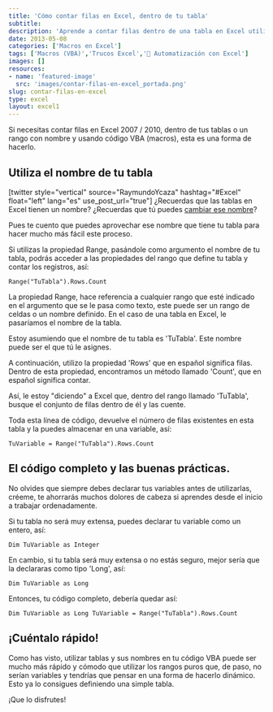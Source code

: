 ```yaml
---
title: 'Cómo contar filas en Excel, dentro de tu tabla'
subtitle: 
description: 'Aprende a contar filas dentro de una tabla en Excel utilizando código VBA para realizar análisis de datos de manera efectiva.'
date: 2013-05-08
categories: ['Macros en Excel']
tags: ['Macros (VBA)','Trucos Excel','🤖 Automatización con Excel']
images: []
resources: 
- name: 'featured-image'
  src: 'images/contar-filas-en-excel_portada.png'
slug: contar-filas-en-excel
type: excel
layout: excel1
---
```


Si necesitas contar filas en Excel 2007 / 2010, dentro de tus tablas o un rango con nombre y usando código VBA (macros), esta es una forma de hacerlo.

## Utiliza el nombre de tu tabla

\[twitter style="vertical" source="RaymundoYcaza" hashtag="#Excel" float="left" lang="es" use\_post\_url="true"\] ¿Recuerdas que las tablas en Excel tienen un nombre? ¿Recuerdas que tú puedes [cambiar ese nombre](http://raymundoycaza.com/crear-tablas-en-excel-paso-a-paso/ "Tablas en Excel")?

Pues te cuento que puedes aprovechar ese nombre que tiene tu tabla para hacer mucho más fácil este proceso.

Si utilizas la propiedad Range, pasándole como argumento el nombre de tu tabla, podrás acceder a las propiedades del rango que define tu tabla y contar los registros, así:

`Range("TuTabla").Rows.Count`

La propiedad Range, hace referencia a cualquier rango que esté indicado en el argumento que se le pasa como texto, este puede ser un rango de celdas o un nombre definido. En el caso de una tabla en Excel, le pasaríamos el nombre de la tabla.

Estoy asumiendo que el nombre de tu tabla es 'TuTabla'. Este nombre puede ser el que tú le asignes.

A continuación, utilizo la propiedad 'Rows' que en español significa filas. Dentro de esta propiedad, encontramos un método llamado 'Count', que en español significa contar.

Así, le estoy "diciendo" a Excel que, dentro del rango llamado 'TuTabla', busque el conjunto de filas dentro de él y las cuente.

Toda esta línea de código, devuelve el número de filas existentes en esta tabla y la puedes almacenar en una variable, así:

`TuVariable = Range("TuTabla").Rows.Count`

## El código completo y las buenas prácticas.

No olvides que siempre debes declarar tus variables antes de utilizarlas, créeme, te ahorrarás muchos dolores de cabeza si aprendes desde el inicio a trabajar ordenadamente.

Si tu tabla no será muy extensa, puedes declarar tu variable como un entero, así:

`Dim TuVariable as Integer`

En cambio, si tu tabla será muy extensa o no estás seguro, mejor sería que la declararas como tipo 'Long', así:

`Dim TuVariable as Long`

Entonces, tu código completo, debería quedar así:

`Dim TuVariable as Long TuVariable = Range("TuTabla").Rows.Count`

## ¡Cuéntalo rápido!

Como has visto, utilizar tablas y sus nombres en tu código VBA puede ser mucho más rápido y cómodo que utilizar los rangos puros que, de paso, no serían variables y tendrías que pensar en una forma de hacerlo dinámico. Esto ya lo consigues definiendo una simple tabla.

¡Que lo disfrutes!
